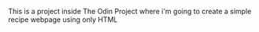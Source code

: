 This is a project inside The Odin Project where i'm going to create a simple recipe webpage using only HTML